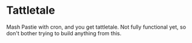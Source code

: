 # Tattletale #

Mash Pastie with cron, and you get tattletale. Not fully functional yet, so don't bother trying to build anything from this.
